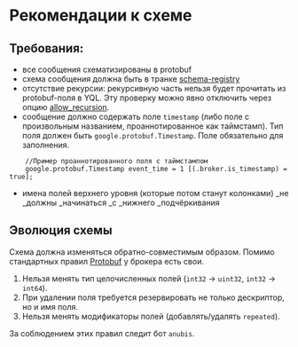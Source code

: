 # Рекомендации к схеме

## Требования:

 - все сообщения схематизированы в protobuf
 - схема сообщения должна быть в транке [schema-registry](https://a.yandex-team.ru/arc_vcs/classifieds/schema-registry)
 - отсутствие рекурсии: рекурсивную часть нельзя будет прочитать из protobuf-поля в YQL. Эту проверку можно явно отключить через опцию [allow_recursion](https://github.com/YandexClassifieds/schema-registry/blob/master/proto/broker/broker_options.proto#L17).
 - сообщение должно содержать поле `timestamp` (либо поле с произвольным названием, проаннотированное как таймстамп). Тип поля должен быть `google.protobuf.Timestamp`. Поле обязательно для заполнения.
```
    //Пример проаннотированного поля c таймстампом
    google.protobuf.Timestamp event_time = 1 [(.broker.is_timestamp) = true];

```
 - имена полей верхнего уровня (которые потом станут колонками) _не _должны _начинаться _с _нижнего _подчёркивания


## Эволюция схемы

Схема должна изменяться обратно-совместимым образом. Помимо стандартных правил [Protobuf](https://developers.google.com/protocol-buffers/docs/overview) у брокера есть свои.

1) Нельзя менять тип целочисленных полей (`int32` -> `uint32`, `int32` -> `int64`).
2) При удалении поля требуется резервировать не только дескриптор, но и имя поля.
3) Нельзя менять модификаторы полей (добавлять/удалять `repeated`).

За соблюдением этих правил следит бот `anubis`.

